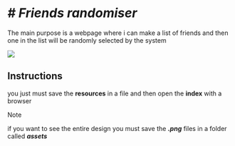 <em> # Friends randomiser </em>
=====================================================================
The main purpose is a webpage where i can make a list of friends and then one in the list will be randomly selected by the system
<p align="left">
   <img src="https://img.shields.io/badge/STATUS-EN%20DESAROLLO-green">
</p>

## Instructions
you just must save the **resources** in a file and then open the **index** with a browser

> [!NOTE]
>if you want to see the entire design you must save the ***.png*** files in a folder called ***assets***
